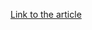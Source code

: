 [Link to the article](https://blog.sekoia.io/apt28-leverages-multiple-phishing-techniques-to-target-ukrainian-civil-society/)
